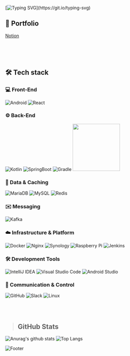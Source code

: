 [![Typing SVG](https://readme-typing-svg.demolab.com?font=Permanent+Marker&size=40&duration=3500&pause=1000&width=500&height=70&lines=%EB%B0%B1%EC%97%94%EB%93%9C+%EA%B0%9C%EB%B0%9C%EC%9E%90+%EA%B0%95%EB%B3%B4%EA%B7%A0%EC%9E%85%EB%8B%88%EB%8B%A4.)](https://git.io/typing-svg)

## 📜 Portfolio
[Notion](https://purrfect-mile-cdc.notion.site/Bokyun-Kang-fab3882e2b334ad8b6b84f9f43e2d30a?source=copy_link)

<br/>
<br/>
<br/>

## 🛠️ Tech stack
### 💻 Front-End
![Android](https://img.shields.io/badge/Android-3DDC84?style=for-the-badge&logo=android&logoColor=white) ![React](https://img.shields.io/badge/React-61DAFB?style=for-the-badge&logo=react&logoColor=white)

### ⚙️ Back-End
![Kotlin](https://img.shields.io/badge/Kotlin-7F52FF?style=for-the-badge&logo=kotlin&logoColor=white) ![SpringBoot](https://img.shields.io/badge/SpringBoot-6DB33F?style=for-the-badge&logo=springboot&logoColor=white) ![Gradle](https://img.shields.io/badge/Gradle-02303A?style=for-the-badge&logo=gradle&logoColor=white)
<img src="https://img.shields.io/badge/--6DB33F?style=for-the-badge&logo=spring&logoColor=white" width="150" />

### 💾 Data & Caching
![MariaDB](https://img.shields.io/badge/MariaDB-003545?style=for-the-badge&logo=mariadb&logoColor=white) ![MySQL](https://img.shields.io/badge/MySQL-4479A1?style=for-the-badge&logo=mysql&logoColor=white) ![Redis](https://img.shields.io/badge/Redis-DC382D?style=for-the-badge&logo=redis&logoColor=white)

### ✉️ Messaging
![Kafka](https://img.shields.io/badge/Kafka-231F20?style=for-the-badge&logo=apachekafka&logoColor=white)

### ☁️ Infrastructure & Platform
![Docker](https://img.shields.io/badge/Docker-2496ED?style=for-the-badge&logo=docker&logoColor=white) ![Nginx](https://img.shields.io/badge/Nginx-009639?style=for-the-badge&logo=nginx&logoColor=white) ![Synology](https://img.shields.io/badge/Synology-B5B5B5?style=for-the-badge&logo=synology&logoColor=white) ![Raspberry Pi](https://img.shields.io/badge/Raspberry%20Pi-A22846?style=for-the-badge&logo=raspberrypi&logoColor=white) ![Jenkins](https://img.shields.io/badge/Jenkins-D24939?style=for-the-badge&logo=jenkins&logoColor=white)

### 🛠️ Development Tools
![IntelliJ IDEA](https://img.shields.io/badge/IntelliJ%20IDEA-000000?style=for-the-badge&logo=intellijidea&logoColor=white) ![Visual Studio Code](https://img.shields.io/badge/Visual%20Studio%20Code-007ACC?style=for-the-badge&logo=visualstudiocode&logoColor=white) ![Android Studio](https://img.shields.io/badge/Android%20Studio-3DDC84?style=for-the-badge&logo=androidstudio&logoColor=white)

### 💬 Communication & Control
![GitHub](https://img.shields.io/badge/GitHub-181717?style=for-the-badge&logo=github&logoColor=white) ![Slack](https://img.shields.io/badge/Slack-4A154B?style=for-the-badge&logo=slack&logoColor=white) ![Linux](https://img.shields.io/badge/Linux-FCC624?style=for-the-badge&logo=linux&logoColor=black)

<br  />
<br />

> GitHub Stats
> ---
![Anurag's github stats](https://github-readme-stats.vercel.app/api?username=kangbokyun&show_icons=true&theme=tokyonight)
![Top Langs](https://github-readme-stats.vercel.app/api/top-langs/?username=kangbokyun&layout=compact&theme=tokyonight) 

![Footer](https://capsule-render.vercel.app/api?type=waving&color=auto&height=200&section=footer)
